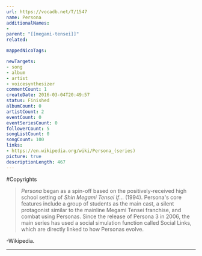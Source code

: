 ```yaml
---
url: https://vocadb.net/T/1547
name: Persona
additionalNames: 
- 
parent: "[[megami-tensei]]"
related:

mappedNicoTags:

newTargets:
- song
- album
- artist
- voicesynthesizer
commentCount: 1
createDate: 2016-03-04T20:49:57
status: Finished
albumCount: 0
artistCount: 2
eventCount: 0
eventSeriesCount: 0
followerCount: 5
songListCount: 0
songCount: 100
links: 
- https://en.wikipedia.org/wiki/Persona_(series)
picture: true
descriptionLength: 467
---
```


#Copyrights

>*Persona* began as a spin-off based on the positively-received high school setting of *Shin Megami Tensei If*... (1994). Persona's core features include a group of students as the main cast, a silent protagonist similar to the mainline Megami Tensei franchise, and combat using Personas. Since the release of Persona 3 in 2006, the main series has used a social simulation function called Social Links, which are directly linked to how Personas evolve. 

-Wikipedia.

---

